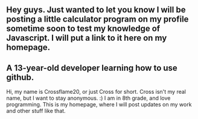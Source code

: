 ## Hey guys. Just wanted to let you know I will be posting a little calculator program on my profile sometime soon to test my knowledge of Javascript. I will put a link to it here on my homepage.

## A 13-year-old developer learning how to use github.

Hi, my name is Crossflame20, or just Cross for short. Cross isn't my real name, but I want to stay anonymous. :)
I am in 8th grade, and love programming. This is my homepage, where I will post updates on my work and other stuff like that.


